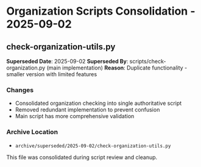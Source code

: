 # Organization Scripts Consolidation - 2025-09-02

## check-organization-utils.py

**Superseded Date**: 2025-09-02
**Superseded By**: scripts/check-organization.py (main implementation)
**Reason**: Duplicate functionality - smaller version with limited features

### Changes
- Consolidated organization checking into single authoritative script
- Removed redundant implementation to prevent confusion
- Main script has more comprehensive validation

### Archive Location
- `archive/superseded/2025-09-02/check-organization-utils.py`

This file was consolidated during script review and cleanup.
